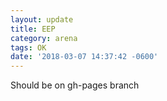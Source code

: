 ```yaml
---
layout: update
title: EEP
category: arena
tags: OK
date: '2018-03-07 14:37:42 -0600'
---
```


Should be on gh-pages branch
